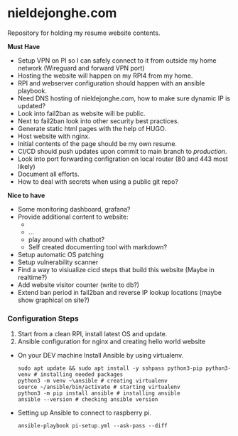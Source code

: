 # nieldejonghe.com
Repository for holding my resume website contents.

**Must Have**

- Setup VPN on PI so I can safely connect to it from outside my home network (Wireguard and forward VPN port)
- Hosting the website will happen on my RPI4 from my home.
- RPI and webserver configuration should happen with an ansible playbook.
- Need DNS hosting of nieldejonghe.com, how to make sure dynamic IP is updated?
- Look into fail2ban as website will be public.
- Next to fail2ban look into other security best practices.
- Generate static html pages with the help of HUGO.
- Host website with nginx.
- Initial contents of the page should be my own resume.
- CI/CD should push updates upon commit to main branch to *production*.
- Look into port forwarding configration on local router (80 and 443 most likely)
- Document all efforts.
- How to deal with secrets when using a public git repo?

**Nice to have**

- Some monitoring dashboard, grafana?
- Provide additional content to website: 
  - <insert ideas here>
  - ...
  - play around with chatbot?
  - Self created documenting tool with markdown?
- Setup automatic OS patching
- Setup vulnerability scanner 
- Find a way to visiualize cicd steps that build this website (Maybe in realtime?) 
- Add website visitor counter (write to db?)
- Extend ban period in fail2ban and reverse IP lookup locations (maybe show graphical on site?)
  
### Configuration Steps
1. Start from a clean RPI, install latest OS and update.
2. Ansible configuration for nginx and creating hello world website

- On your DEV machine Install Ansible by using virtualenv.

    ```
    sudo apt update && sudo apt install -y sshpass python3-pip python3-venv # installing needed packages
    python3 -m venv ~\ansible # creating virtualenv
    source ~/ansible/bin/activate # starting virtualenv
    python3 -m pip install ansible # installing ansible
    ansible --version # checking ansible version
    ```

- Setting up Ansible to connect to raspberry pi.

    ` ansible-playbook pi-setup.yml --ask-pass --diff `






